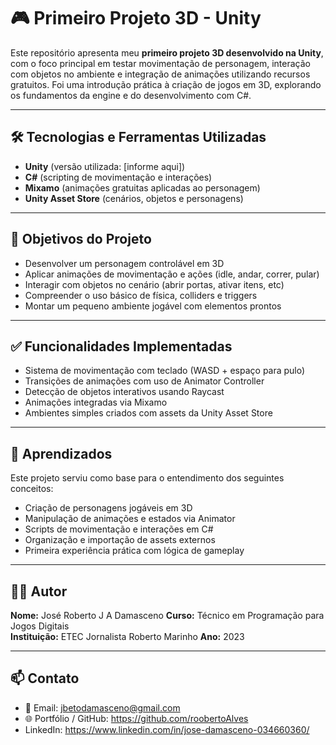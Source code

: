 # 🎮 Primeiro Projeto 3D - Unity

Este repositório apresenta meu **primeiro projeto 3D desenvolvido na Unity**, com o foco principal em testar movimentação de personagem, interação com objetos no ambiente e integração de animações utilizando recursos gratuitos. Foi uma introdução prática à criação de jogos em 3D, explorando os fundamentos da engine e do desenvolvimento com C#.

---

## 🛠️ Tecnologias e Ferramentas Utilizadas

- **Unity** (versão utilizada: [informe aqui])  
- **C#** (scripting de movimentação e interações)  
- **Mixamo** (animações gratuitas aplicadas ao personagem)  
- **Unity Asset Store** (cenários, objetos e personagens)

---

## 🎯 Objetivos do Projeto

- Desenvolver um personagem controlável em 3D  
- Aplicar animações de movimentação e ações (idle, andar, correr, pular)  
- Interagir com objetos no cenário (abrir portas, ativar itens, etc)  
- Compreender o uso básico de física, colliders e triggers  
- Montar um pequeno ambiente jogável com elementos prontos  

---

## ✅ Funcionalidades Implementadas

- Sistema de movimentação com teclado (WASD + espaço para pulo)  
- Transições de animações com uso de Animator Controller  
- Detecção de objetos interativos usando Raycast  
- Animações integradas via Mixamo  
- Ambientes simples criados com assets da Unity Asset Store  

---

## 🧠 Aprendizados

Este projeto serviu como base para o entendimento dos seguintes conceitos:

- Criação de personagens jogáveis em 3D  
- Manipulação de animações e estados via Animator  
- Scripts de movimentação e interações em C#  
- Organização e importação de assets externos  
- Primeira experiência prática com lógica de gameplay

---

## 👨‍💻 Autor

**Nome:** José Roberto J A Damasceno
**Curso:** Técnico em Programação para Jogos Digitais  
**Instituição:** ETEC Jornalista Roberto Marinho
**Ano:** 2023

---

## 📫 Contato

- 📧 Email: jbetodamasceno@gmail.com  
- 🌐 Portfólio / GitHub: https://github.com/roobertoAlves
- LinkedIn: https://www.linkedin.com/in/jose-damasceno-034660360/
